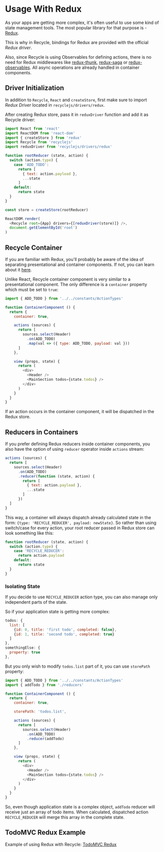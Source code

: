 # Usage With Redux

As your apps are getting more complex,
it's often useful to use some kind of state management tools.
The most popular library for that purpose is - [Redux](http://redux.js.org).

This is why in Recycle, bindings for Redux are provided with the official *Redux driver*.

Also, since Recycle is using Observables for defining actions,
there is no need for Redux middlewares like 
[redux-thunk](https://github.com/gaearon/redux-thunk), 
[redux-saga](https://github.com/redux-saga/redux-saga) or 
[redux-observables](https://redux-observable.js.org/).
All async operations are already handled in container components.

## Driver Initialization
In addition to `Recycle`, `React` and `createStore`, 
first make sure to import *Redux Driver* located in `recyclejs/drivers/redux`.

After creating Redux store, 
pass it in `reduxDriver` function and add it as Recycle driver:

```javascript
import React from 'react'
import ReactDOM from 'react-dom'
import { createStore } from 'redux'
import Recycle from 'recyclejs'
import reduxDriver from 'recyclejs/drivers/redux'

function rootReducer (state, action) {
  switch (action.type) {
    case 'ADD_TODO':
      return [ 
        { text: action.payload },
        ...state
      ]
    default:
      return state
  }
}

const store = createStore(rootReducer)

ReactDOM.render(
  <Recycle root={App} drivers={[reduxDriver(store)]} />, 
  document.getElementById('root')
)
```

## Recycle Container
If you are familiar with Redux, you'll probably be aware of the idea of separating presentational and container components. If not, you can learn about it [here](http://redux.js.org/docs/basics/UsageWithReact.html#presentational-and-container-components).

Unlike React, Recycle container component is very similar to a presentational component. The only difference is a `container` property which must be set to `true`:

```javascript
import { ADD_TODO } from '../../constants/ActionTypes'

function ContainerComponent () {
  return {
    container: true,

    actions (sources) {
      return [
        sources.select(Header)
          .on(ADD_TODO)
          .map(val => ({ type: ADD_TODO, payload: val }))
      ]
    },

    view (props, state) {
      return (
        <div>
          <Header />
          <MainSection todos={state.todos} />
        </div>
      )
    }
  }
}
```

If an action occurs in the container component,
it will be dispatched in the Redux store.

## Reducers in Containers
If you prefer defining Redux reducers inside container components, 
you also have the option of using `reducer` operator inside `actions` stream:

```javascript
actions (sources) {
  return [
    sources.select(Header)
      .on(ADD_TODO)
      .reducer(function (state, action) {
        return [ 
          { text: action.payload },
          ...state
        ]
      })
  ]
}
```

This way, a container will always dispatch already calculated state in the form: 
`{type: 'RECYCLE_REDUCER', payload: newState}`.
So rather than using switch/case for every action,
your root reducer passed in Redux store can look something like this:

```javascript
function rootReducer (state, action) {
  switch (action.type) {
    case 'RECYCLE_REDUCER':
      return action.payload
    default:
      return state
  }
}
```

### Isolating State
If you decide to use `RECYCLE_REDUCER` action type,
you can also manage only independent parts of the state.

So if your application state is getting more complex:

```javascript
todos: {
  list: [
    {id: 0, title: 'first todo', completed: false},
    {id: 1, title: 'second todo', completed: true}
  ]
},
somethingElse: {
  property: true
},
```

But you only wish to modify `todos.list` part of it,
you can use `storePath` property:

```javascript
import { ADD_TODO } from '../../constants/ActionTypes'
import { addTodo } from './reducers'

function ContainerComponent () {
  return {
    container: true,

    storePath: 'todos.list',

    actions (sources) {
      return [
        sources.select(Header)
          .on(ADD_TODO)
          .reducer(addTodo)
      ]
    },

    view (props, state) {
      return (
        <div>
          <Header />
          <MainSection todos={state.todos} />
        </div>
      )
    }
  }
}
```
So, even though application state is a complex object,
`addTodo` reducer will receive just an array of todo items.
When calculated, dispatched action `RECYCLE_REDUCER` will merge this array in the complete state.

## TodoMVC Redux Example
Example of using Redux with Recycle: [TodoMVC Redux](https://github.com/recyclejs/recycle/tree/master/examples/TodoMVC-Redux)